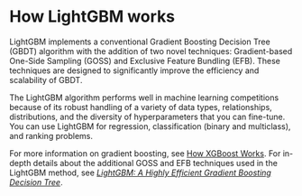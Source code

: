 # How LightGBM works<a name="lightgbm-HowItWorks"></a>

LightGBM implements a conventional Gradient Boosting Decision Tree \(GBDT\) algorithm with the addition of two novel techniques: Gradient\-based One\-Side Sampling \(GOSS\) and Exclusive Feature Bundling \(EFB\)\. These techniques are designed to significantly improve the efficiency and scalability of GBDT\.

The LightGBM algorithm performs well in machine learning competitions because of its robust handling of a variety of data types, relationships, distributions, and the diversity of hyperparameters that you can fine\-tune\. You can use LightGBM for regression, classification \(binary and multiclass\), and ranking problems\.

For more information on gradient boosting, see [How XGBoost Works](xgboost-HowItWorks.md)\. For in\-depth details about the additional GOSS and EFB techniques used in the LightGBM method, see *[LightGBM: A Highly Efficient Gradient Boosting Decision Tree](https://proceedings.neurips.cc/paper/2017/file/6449f44a102fde848669bdd9eb6b76fa-Paper.pdf)*\.